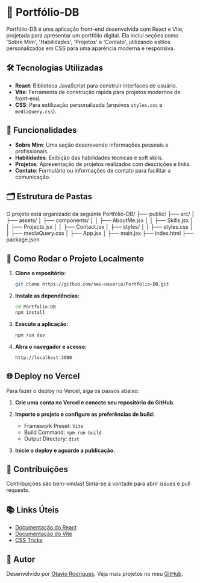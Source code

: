 # 📂 Portfólio-DB

Portfólio-DB é uma aplicação front-end desenvolvida com React e Vite, projetada para apresentar um portfólio digital. Ela inclui seções como 'Sobre Mim', 'Habilidades', 'Projetos' e 'Contato', utilizando estilos personalizados em CSS para uma aparência moderna e responsiva.

## 🛠️ Tecnologias Utilizadas

- **React**: Biblioteca JavaScript para construir interfaces de usuário.
- **Vite**: Ferramenta de construção rápida para projetos modernos de front-end.
- **CSS**: Para estilização personalizada (arquivos `styles.css` e `mediaQuery.css`).

## 🌟 Funcionalidades

- **Sobre Mim**: Uma seção descrevendo informações pessoais e profissionais.
- **Habilidades**: Exibição das habilidades técnicas e soft skills.
- **Projetos**: Apresentação de projetos realizados com descrições e links.
- **Contato**: Formulário ou informações de contato para facilitar a comunicação.

## 🗂️ Estrutura de Pastas

O projeto está organizado da seguinte 
Portfólio-DB/
├── public/
├── src/
│   ├── assets/
│   ├── components/
│   │   ├── AboutMe.jsx
│   │   ├── Skills.jsx
│   │   ├── Projects.jsx
│   │   ├── Contact.jsx
│   ├── styles/
│   │   ├── styles.css
│   │   ├── mediaQuery.css
│   ├── App.jsx
│   ├── main.jsx
├── index.html
├── package.json



## 🚀 Como Rodar o Projeto Localmente

1. **Clone o repositório:**
    ```bash
    git clone https://github.com/seu-usuario/Portfolio-DB.git
    ```

2. **Instale as dependências:**
    ```bash
    cd Portfolio-DB
    npm install
    ```

3. **Execute a aplicação:**
    ```bash
    npm run dev
    ```

4. **Abra o navegador e acesse:**
    ```
    http://localhost:3000
    ```

## 🌐 Deploy no Vercel

Para fazer o deploy no Vercel, siga os passos abaixo:

1. **Crie uma conta no Vercel e conecte seu repositório do GitHub.**
2. **Importe o projeto e configure as preferências de build:**
   - Framework Preset: `Vite`
   - Build Command: `npm run build`
   - Output Directory: `dist`

3. **Inicie o deploy e aguarde a publicação.**

## 🤝 Contribuições

Contribuições são bem-vindas! Sinta-se à vontade para abrir issues e pull requests.

## 📚 Links Úteis

- [Documentação do React](https://reactjs.org/docs/getting-started.html)
- [Documentação do Vite](https://vitejs.dev/guide/)
- [CSS Tricks](https://css-tricks.com/)

## 👤 Autor

Desenvolvido por [Otavio Rodrigues](https://www.linkedin.com/in/otavio-rosa-rodrigues/). 
Veja mais projetos no meu [GitHub](https://github.com/OtavioRdR).

